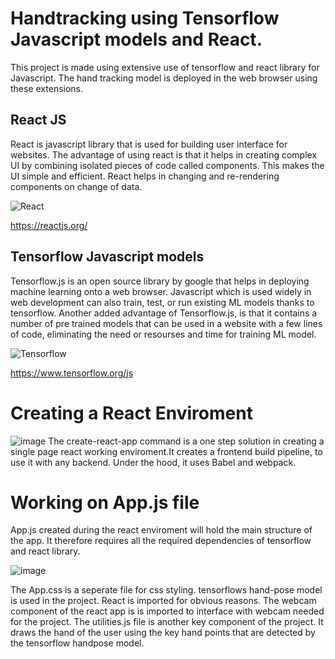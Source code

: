 # Handtracking using Tensorflow Javascript models and React.

This project is made using extensive use of tensorflow and react library for Javascript. The hand tracking model is deployed in the web browser using these extensions.

## React JS

React is javascript library that is used for building user interface for websites. The advantage of using react is that it helps in creating complex UI by combining isolated pieces of code called components. This makes the UI simple and efficient. React helps in changing and re-rendering components on change of data.

![React](https://user-images.githubusercontent.com/78751003/119483887-14a24680-bd73-11eb-92fa-10da7c6f25bd.PNG)

https://reactjs.org/

## Tensorflow Javascript models

Tensorflow.js is an open source library by google that helps in deploying machine learning onto a web browser. Javascript which is used widely in web development can also train, test, or run existing ML models thanks to tensorflow. Another added advantage of Tensorflow.js, is that it contains a number of pre trained models that can be used in a website with a few lines of code, eliminating the need or resourses and time for training ML model.

![Tensorflow](https://user-images.githubusercontent.com/78751003/119484586-cc375880-bd73-11eb-84a2-da09e42224c1.PNG)

https://www.tensorflow.org/js

# Creating a React Enviroment
![image](https://user-images.githubusercontent.com/78751003/120310161-b4bc1a80-c2f3-11eb-80ff-021e1f18edbb.png)
The create-react-app command is a one step solution in creating a single page react working enviroment.It creates a frontend build pipeline, to use it with any backend. Under the hood, it uses Babel and webpack.


# Working on App.js file
App.js created during the react enviroment will hold the main structure of the app. It therefore requires all the required dependencies of tensorflow and react library.

![image](https://user-images.githubusercontent.com/78751003/120310876-7c690c00-c2f4-11eb-85e3-d63e509bf454.png)

The App.css is a seperate file for css styling. tensorflows hand-pose model is used in the project. React is imported for obvious reasons. The webcam component of the react app is is imported to interface with webcam needed for the project. The utilities.js file is another key component of the project. It draws the hand of the user using the key hand points that are detected by the tensorflow handpose model.


